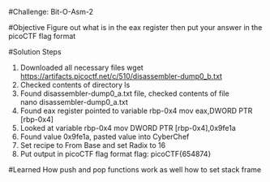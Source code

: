 #Challenge: Bit-O-Asm-2

#Objective
Figure out what is in the eax register then put your answer in the picoCTF flag format

#Solution Steps
1. Downloaded all necessary files
    wget https://artifacts.picoctf.net/c/510/disassembler-dump0_b.txt
2. Checked contents of directory 
    ls
3. Found disassembler-dump0_a.txt file, checked contents of file    
    nano disassembler-dump0_a.txt
4. Found eax register pointed to variable rbp-0x4
    mov    eax,DWORD PTR [rbp-0x4]
4. Looked at variable rbp-0x4
    mov    DWORD PTR [rbp-0x4],0x9fe1a
5. Found value 0x9fe1a, pasted value into CyberChef
6. Set recipe to From Base and set Radix to 16
7. Put output in picoCTF flag format
    flag: picoCTF{654874}

#Learned
How push and pop functions work as well how to set stack frame